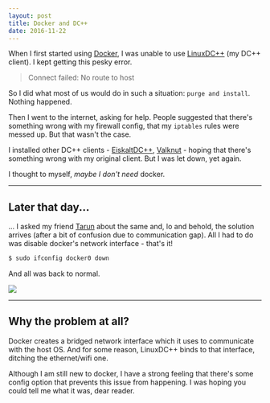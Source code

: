 ```yaml
---
layout: post
title: Docker and DC++
date: 2016-11-22
---
```


When I first started using [Docker], I was unable to use [LinuxDC++] (my DC++ client).
I kept getting this pesky error.

> Connect failed: No route to host

So I did what most of us would do in such a situation: `purge and install`.
Nothing happened.

Then I went to the internet, asking for help.
People suggested that there's something wrong with my firewall config, that my `iptables` rules were messed up.
But that wasn't the case.

I installed other DC++ clients - [EiskaltDC++], [Valknut] - hoping that there's something wrong with my original client.
But I was let down, yet again.

I thought to myself, *maybe I don't need* docker.

<!-- preview -->

---

## Later that day...

... I asked my friend [Tarun] about the same and, lo and behold, the solution arrives (after a bit of confusion due to communication gap).
All I had to do was disable docker's network interface - that's it!

```sh
$ sudo ifconfig docker0 down
```

And all was back to normal.

![]({{site.baseurl}}/img/chat.png)

---

## Why the problem at all?

Docker creates a bridged network interface which it uses to communicate with the host OS.
And for some reason, LinuxDC++ binds to that interface, ditching the ethernet/wifi one.

Although I am still new to docker, I have a strong feeling that there's some config option that prevents this issue from happening.
I was hoping you could tell me what it was, dear reader.

[Docker]: https://www.docker.com/
[LinuxDC++]: https://launchpad.net/linuxdcpp/
[EiskaltDC++]: https://github.com/eiskaltdcpp/eiskaltdcpp/
[Valknut]: http://wxdcgui.sourceforge.net/
[Tarun]: http://reachtarunhere.github.io/about/
